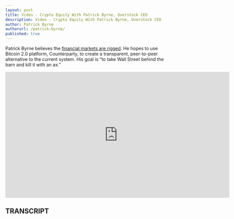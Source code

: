 ```yaml
---
layout: post
title: Video - Crypto Equity With Patrick Byrne, Overstock CEO
description: Video - Crypto Equity With Patrick Byrne, Overstock CEO
author: Patrick Byrne
authorurl: /patrick-byrne/
published: true
---
```


<p>Patrick Byrne believes the <a href="/financial-collateral/">financial markets are rigged</a>. He hopes to use Bitcoin 2.0 platform, Counterparty, to create a transparent, peer-to-peer alternative to the current system. His goal is “to take Wall Street behind the barn and kill it with an ax.”</p>

<center><iframe width="700" height="394" src="https://www.youtube.com/embed/UXX4NBG7Izk" frameborder="0" allowfullscreen></iframe></center>

<h2>TRANSCRIPT</h2>
